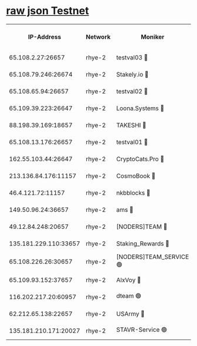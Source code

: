 
[raw json Testnet](https://rpc-check.quickt.stavr.tech/quickt/rpc-quickt-result.json)
=


<table><tr><th>IP-Address</th><th>Network</th><th>Moniker</th><th>Latest Block Height</th><th>Earliest Block Height</th><th>Catching Up</th><th>Tx Index</th><th>Voting Power</th><th>Scan Time</th></tr><tr><td>65.108.2.27:26657</td><td>rhye-2</td><td>testval03 🔴</td><td>1142979</td><td>1</td><td>False</td><td>on</td><td>11002050</td><td>2024-03-07T12:03:04.581609945UTC</td></tr><tr><td>65.108.79.246:26674</td><td>rhye-2</td><td>Stakely.io 🔴</td><td>1142979</td><td>1</td><td>False</td><td>on</td><td>10010</td><td>2024-03-07T12:03:06.926311167UTC</td></tr><tr><td>65.108.65.94:26657</td><td>rhye-2</td><td>testval02 🔴</td><td>1142979</td><td>1</td><td>False</td><td>on</td><td>11002050</td><td>2024-03-07T12:03:09.565538514UTC</td></tr><tr><td>65.109.39.223:26647</td><td>rhye-2</td><td>Loona.Systems 🔴</td><td>1142980</td><td>1</td><td>False</td><td>off</td><td>86949</td><td>2024-03-07T12:03:12.143031239UTC</td></tr><tr><td>88.198.39.169:18657</td><td>rhye-2</td><td>TAKESHI 🔴</td><td>1142980</td><td>1</td><td>False</td><td>off</td><td>40542</td><td>2024-03-07T12:03:12.652750980UTC</td></tr><tr><td>65.108.13.176:26657</td><td>rhye-2</td><td>testval01 🔴</td><td>1142980</td><td>1</td><td>False</td><td>on</td><td>13082010</td><td>2024-03-07T12:03:13.285114643UTC</td></tr><tr><td>162.55.103.44:26647</td><td>rhye-2</td><td>CryptoCats.Pro 🔴</td><td>1142986</td><td>1</td><td>False</td><td>off</td><td>9999</td><td>2024-03-07T12:03:45.225133224UTC</td></tr><tr><td>213.136.84.176:11157</td><td>rhye-2</td><td>CosmoBook 🔴</td><td>1142984</td><td>65301</td><td>False</td><td>off</td><td>1520417</td><td>2024-03-07T12:03:38.862560867UTC</td></tr><tr><td>46.4.121.72:11157</td><td>rhye-2</td><td>nkbblocks 🔴</td><td>1142978</td><td>70101</td><td>False</td><td>off</td><td>81084</td><td>2024-03-07T12:02:57.496332023UTC</td></tr><tr><td>149.50.96.24:36657</td><td>rhye-2</td><td>ams 🔴</td><td>1142983</td><td>133501</td><td>False</td><td>on</td><td>10732</td><td>2024-03-07T12:03:28.437890949UTC</td></tr><tr><td>49.12.84.248:20657</td><td>rhye-2</td><td>[NODERS]TEAM 🔴</td><td>1142982</td><td>146001</td><td>False</td><td>on</td><td>59690</td><td>2024-03-07T12:03:26.063047449UTC</td></tr><tr><td>135.181.229.110:33657</td><td>rhye-2</td><td>Staking_Rewards 🔴</td><td>1142980</td><td>149101</td><td>False</td><td>on</td><td>9900</td><td>2024-03-07T12:03:12.443856221UTC</td></tr><tr><td>65.108.226.26:30657</td><td>rhye-2</td><td>[NODERS]TEAM_SERVICE 🟢</td><td>1142980</td><td>241501</td><td>False</td><td>on</td><td>0</td><td>2024-03-07T12:03:12.979788488UTC</td></tr><tr><td>65.109.93.152:37657</td><td>rhye-2</td><td>AlxVoy 🔴</td><td>1142978</td><td>315173</td><td>False</td><td>on</td><td>150351</td><td>2024-03-07T12:03:01.948180070UTC</td></tr><tr><td>116.202.217.20:60957</td><td>rhye-2</td><td>dteam 🟢</td><td>1142979</td><td>421794</td><td>False</td><td>on</td><td>0</td><td>2024-03-07T12:03:09.804589932UTC</td></tr><tr><td>62.212.65.138:22657</td><td>rhye-2</td><td>USArmy 🔴</td><td>1129000</td><td>1102501</td><td>False</td><td>on</td><td>58774</td><td>2024-03-07T12:03:04.265537402UTC</td></tr><tr><td>135.181.210.171:20027</td><td>rhye-2</td><td>STAVR-Service 🟢</td><td>1142982</td><td>1142001</td><td>False</td><td>on</td><td>0</td><td>2024-03-07T12:03:23.777760553UTC</td></tr></table>